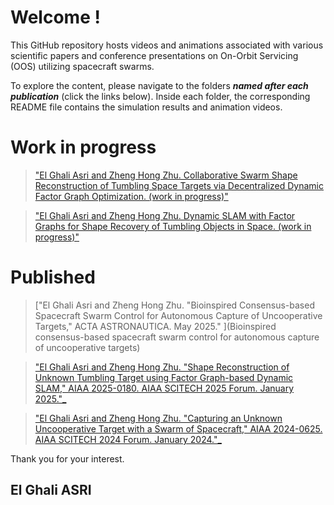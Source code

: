 # Welcome !

This GitHub repository hosts videos and animations associated with various scientific papers and conference presentations on On-Orbit Servicing (OOS) utilizing spacecraft swarms.

To explore the content, please navigate to the folders ***named after each publication*** (click the links below). Inside each folder, the corresponding README file contains the simulation results and animation videos.

# Work in progress

>["El Ghali Asri and Zheng Hong Zhu. Collaborative Swarm Shape Reconstruction of Tumbling Space Targets via Decentralized Dynamic Factor Graph Optimization. (work in progress)"](https://github.com/Pontmousse/Spacecraft-Swarm-OOS/tree/main/Collaborative%20Swarm%20Shape%20Reconstruction%20of%20Tumbling%20Space%20Targets%20via%20Decentralized%20Dynamic%20Factor%20Graph%20Optimization)

>["El Ghali Asri and Zheng Hong Zhu. Dynamic SLAM with Factor Graphs for Shape Recovery of Tumbling Objects in Space. (work in progress)"](https://github.com/Pontmousse/Spacecraft-Swarm-OOS/tree/main/Dynamic%20SLAM%20with%20Factor%20Graphs%20for%20Shape%20Recovery%20of%20Tumbling%20Objects%20in%20Space)

# Published

>["El Ghali Asri and Zheng Hong Zhu. "Bioinspired Consensus-based Spacecraft Swarm Control for Autonomous Capture of Uncooperative Targets," ACTA ASTRONAUTICA. May 2025." ](Bioinspired consensus-based spacecraft swarm control for autonomous capture of uncooperative targets)

>["El Ghali Asri and Zheng Hong Zhu. "Shape Reconstruction of Unknown Tumbling Target using Factor Graph-based Dynamic SLAM," AIAA 2025-0180. AIAA SCITECH 2025 Forum. January 2025."_](https://github.com/Pontmousse/Spacecraft-Swarm-OOS/tree/main/Shape%20Reconstruction%20of%20Unknown%20Tumbling%20Target%20using%20Factor%20Graph-based%20Dynamic%20SLAM)

>["El Ghali Asri and Zheng Hong Zhu. "Capturing an Unknown Uncooperative Target with a Swarm of Spacecraft," AIAA 2024-0625. AIAA SCITECH 2024 Forum. January 2024."_](https://github.com/Pontmousse/Spacecraft-Swarm-OOS/tree/main/Capturing%20an%20Unknown%20Uncooperative%20Target%20with%20a%20Swarm%20of%20Spacecraft%20(2D%20version))

Thank you for your interest.

## El Ghali ASRI
